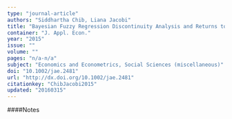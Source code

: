 ```yaml
---
type: "journal-article"
authors: "Siddhartha Chib, Liana Jacobi"
title: "Bayesian Fuzzy Regression Discontinuity Analysis and Returns to Compulsory Schooling"
container: "J. Appl. Econ."
year: "2015"
issue: ""
volume: ""
pages: "n/a-n/a"
subject: "Economics and Econometrics, Social Sciences (miscellaneous)"
doi: "10.1002/jae.2481"
url: "http://dx.doi.org/10.1002/jae.2481"
citationkey: "ChibJacobi2015"
updated: "20160315"
---
```


####Notes
